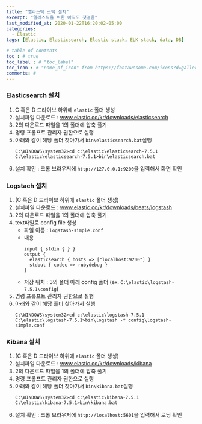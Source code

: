 ```yaml
---
title: "엘라스틱 스택 설치"
excerpt: "엘라스틱을 위한 아직도 첫걸음"
last_modified_at: 2020-01-22T16:20:02-05:00
categories:
  - Elastic
tags: [Elastic, Elasticsearch, Elastic stack, ELK stack, data, DB]

# table of contents
toc : # true
toc_label : # "toc_label"
toc_icon : # "name_of_icon" from https://fontawesome.com/icons?d=gallery&s=solid&m=free
comments: # 
---
```


### Elasticsearch 설치
1. C 혹은 D 드라이브 하위에 `elastic`  폴더 생성
2. 설치파일 다운로드 : www.elastic.co/kr/downloads/elasticsearch
3. 2의 다운로드 파일을 1의 폴더에 압축 풀기
4. 명령 프롬프트 관리자 권한으로 실행
5. 아래와 같이 해당 폴더 찾아가서 `bin\elasticsearch.bat`실행
   ```
   C:\WINDOWS\system32>cd c:\elastic\elasticsearch-7.5.1
   C:\elastic\elasticsearch-7.5.1>bin\elasticsearch.bat
   ```
5. 설치 확인 : 크롬 브라우저에 `http://127.0.0.1:9200`을 입력해서 화면 확인

   

### Logstach 설치
1. (C 혹은 D 드라이브 하위에 `elastic`  폴더 생성)
2. 설치파일 다운로드 : www.elastic.co/kr/downloads/beats/logstash
3. 2의 다운로드 파일을 1의 폴더에 압축 풀기
4. text파일로 config file 생성
   - 파일 이름 : `logstash-simple.conf`
   - 내용
     ```
     input { stdin { } }
     output {
       elasticsearch { hosts => ["localhost:9200"] }
       stdout { codec => rubydebug }
     }
     ```
   - 저장 위치 : 3의 폴더 아래 config 폴더 (ex. `C:\elastic\logstash-7.5.1\config`)
5. 명령 프롬프트 관리자 권한으로 실행
6. 아래와 같이 해당 폴더 찾아가서 실행
   ```
   C:\WINDOWS\system32>cd c:\elastic\logstash-7.5.1
   C:\elastic\logstash-7.5.1>bin\logstash -f config\logstash-simple.conf
   ```



###  Kibana 설치
1. (C 혹은 D 드라이브 하위에 `elastic`  폴더 생성)
2. 설치파일 다운로드 : www.elastic.co/kr/downloads/kibana
3. 2의 다운로드 파일을 1의 폴더에 압축 풀기
4. 명령 프롬프트 관리자 권한으로 실행
5. 아래와 같이 해당 폴더 찾아가서 `bin\kibana.bat`실행
   ```
   C:\WINDOWS\system32>cd c:\elastic\kibana-7.5.1
   C:\elastic\kibana-7.5.1>bin\kibana.bat
   ```
5. 설치 확인 : 크롬 브라우저에 `http://localhost:5601`을 입력해서 로딩 확인

   
